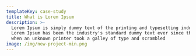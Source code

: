```yaml
---
templateKey: case-study
title: What is Lorem Ipsum
description: >-
  Lorem Ipsum is simply dummy text of the printing and typesetting industry.
  Lorem Ipsum has been the industry's standard dummy text ever since the 1500s,
  when an unknown printer took a galley of type and scrambled
image: /img/new-project-min.png
---
```


